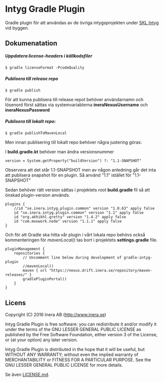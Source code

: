 # Intyg Gradle Plugin
Gradle plugin för att användas av de övriga intygsprojekten under [SKL Intyg](http://github.com/sklintyg) vid byggen.


## Dokumenatation

##### Uppdatera license-headers i källkodsfiler 

    $ gradle licenseFormat -PcodeQuality
    
##### Publisera till release repo

    $ gradle publish
    
För att kunna publisera till release repot behöver användarnamn och lösenord först sättas
via systemvariablerna **ineraNexusUsername** och **ineraNexusPassword**        

##### Publisera till lokalt repo:

    $ gradle publishToMavenLocal    

Men innan publisering till lokalt repo behöver några justering göras:

I **build.gradle.kt** behöver man ändra versionsnummer
 
    version = System.getProperty("buildVersion") ?: "1.1-SNAPSHOT"

 Observera att det står 1.1-SNAPSHOT men av någon anledning går det inta att publisera snapshot för en plugin.
 Så använd "1.1" istället för "1.1-SNAPSHOT"

Sedan behöver rätt version sättas i projektets root **build.gradle** fil så att önskad plugin-version används. 

    plugins {
        //id "se.inera.intyg.plugin.common" version "1.0.63" apply false
        id "se.inera.intyg.plugin.common" version "1.1" apply false
        id "org.akhikhl.gretty" version "1.4.2" apply false
        id "com.moowork.node" version "1.1.1" apply false
    } 

Och för att Gradle ska hitta vår plugin i vårt lokala repo behövs också kommenteringen för _mavenLocal()_ tas bort
i projektets **settings.gradle** file.

    pluginManagement {
        repositories {
            // Uncomment line below during development of gradle-intyg-plugin
            //mavenLocal()
            maven { url "https://nexus.drift.inera.se/repository/maven-releases/" }
            gradlePluginPortal()
        }
    }

## Licens
Copyright (C) 2016 Inera AB (http://www.inera.se)

Intyg Gradle Plugin is free software: you can redistribute it and/or modify it under the terms of the GNU LESSER GENERAL PUBLIC LICENSE as published by the Free Software Foundation, either version 3 of the License, or (at your option) any later version.

Intyg Gradle Plugin is distributed in the hope that it will be useful, but WITHOUT ANY WARRANTY; without even the implied warranty of MERCHANTABILITY or FITNESS FOR A PARTICULAR PURPOSE.  See the GNU LESSER GENERAL PUBLIC LICENSE for more details.

Se även [LICENSE.md](https://github.com/sklintyg/gradle-intyg-plugin/blob/master/LICENSE.md).
